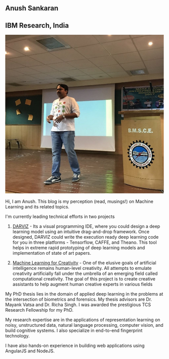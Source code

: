 ## Anush Sankaran

## IBM Research, India

![](../pictures/bio.jpg)

Hi, I am Anush. This blog is my perception (read, musings!) on Machine Learning and its related topics.

I'm currently leading technical efforts in two projects

1. [DARVIZ](http://darviz.mybluemix.net/#/) - Its a visual programming IDE, where you could design a deep learning model using an intuitive drag-and-drop framework. Once designed, DARVIZ could write the execution ready deep learning code for you in three platforms - Tensorflow, CAFFE, and Theano. This tool helps in extreme rapid prototyping of deep learning models and implementation of state of art papers.

2. [Machine Learning for Creativity](http://ml4creativity.mybluemix.net) - One of the elusive goals of artificial intelligence remains human-level creativity. All attempts to emulate creativity artificially fall under the umbrella of an emerging field called computational creativity. The goal of this project is to create creative assistants to help augment human creative experts in various fields

My PhD thesis lies in the domain of applied deep learning in the problems at the intersection of biometrics and forensics. My thesis advisors are Dr. Mayank Vatsa and Dr. Richa Singh. I was awarded the prestigious TCS Research Fellowship for my PhD.

My research expertise are in the applications of representation learning on noisy, unstructured data, natural language processing, computer vision, and build cognitive systems. I also specialize in end-to-end fingerprint technology.

I have also hands-on experience in building web applications using AngularJS and NodeJS.
